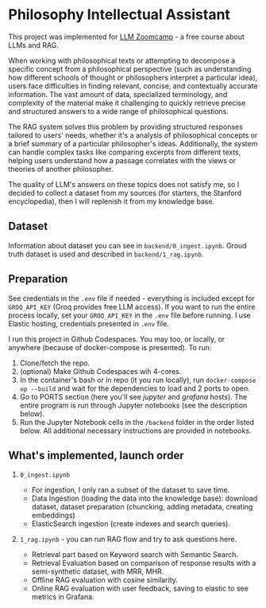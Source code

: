 # Philosophy Intellectual Assistant

This project was implemented for [LLM Zoomcamp](https://github.com/DataTalksClub/llm-zoomcamp) - a free course about LLMs and RAG.

When working with philosophical texts or attempting to decompose a specific concept from a philosophical perspective (such as understanding how different schools of thought or philosophers interpret a particular idea), users face difficulties in finding relevant, concise, and contextually accurate information. The vast amount of data, specialized terminology, and complexity of the material make it challenging to quickly retrieve precise and structured answers to a wide range of philosophical questions.

The RAG system solves this problem by providing structured responses tailored to users' needs, whether it's a analysis of philosophical concepts or a brief summary of a particular philosopher's ideas. Additionally, the system can handle complex tasks like comparing excerpts from different texts, helping users understand how a passage correlates with the views or theories of another philosopher.

The quality of LLM's answers on these topics does not satisfy me, so I decided to collect a dataset from my sources (for starters, the Stanford encyclopedia), then I will replenish it from my knowledge base.

## Dataset

Information about dataset you can see in `backend/0_ingest.ipynb`.
Groud truth dataset is used and described in `backend/1_rag.ipynb`.

## Preparation

See credentials in the `.env` file if needed - everything is included except for `GROQ_API_KEY` (Groq provides free LLM access). If you want to run the entire process locally, set your `GROQ_API_KEY` in the `.env` file before running. 
I use Elastic hosting, credentials presented in `.env` file.

I run this project in Github Codespaces. You may too, or locally, or anywhere (because of docker-compose is presented). 
To run:
1. Clone/fetch the repo.
2. (optional) Make Github Codespaces wih 4-cores.
3. In the container's bash or in repo (it you run locally), run `docker-compose up --build` and wait for the dependencies to load and 2 ports to open.
4. Go to PORTS section (here you'll see *jupyter* and *grafana* hosts). The entire program is run through Jupyter notebooks (see the description below). 
5. Run the Jupyter Notebook cells in the `/backend` folder in the order listed below. All additional necessary instructions are provided in notebooks.
 

## What's implemented, launch order

1. `0_ingest.ipynb` 
    - For ingestion, I only ran a subset of the dataset to save time.
    - Data Ingestion (loading the data into the knowledge base): download dataset, dataset preparation (chuncking, adding metadata, creating embeddings)
    - ElasticSearch ingestion (create indexes and search queries). 

2. `1_rag.ipynb` - you can run RAG flow and try to ask questions here. 
    - Retrieval part based on Keyword search with Semantic Search. 
    - Retrieval Evaluation based on comparison of response results with a semi-synthetic dataset, with MRR, MHR.
    - Offline RAG evaluation with cosine similarity.
    - Online RAG evaluation with user feedback, saving to elastic to see metrics in Grafana.
